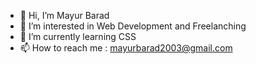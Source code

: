 - 👋 Hi, I’m Mayur Barad
- 👀 I’m interested in Web Development and Freelanching
- 🌱 I’m currently learning CSS
- 📫 How to reach me : mayurbarad2003@gmail.com

<!---
mayurbarad/mayurbarad is a ✨ special ✨ repository because its `README.md` (this file) appears on your GitHub profile.
You can click the Preview link to take a look at your changes.
--->
